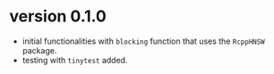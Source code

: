 # version 0.1.0

+ initial functionalities with `blocking` function that uses the `RcppHNSW` package.
+ testing with `tinytest` added.
